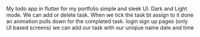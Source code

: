 My todo app in flutter for my portfolio simple and sleek UI.
Dark and Light mode.
We can add or delete task.
When we tick the task bt assign to it done an animation pulls down for the completed task.
login sign up pages (only UI based screens)
we can add our task with our uniqiue name date and time
